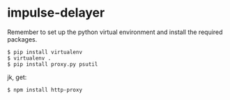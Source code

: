 # impulse-delayer

Remember to set up the python virtual environment and install the required packages.

```
$ pip install virtualenv
$ virtualenv .
$ pip install proxy.py psutil
```
jk, get:
```
$ npm install http-proxy
```
